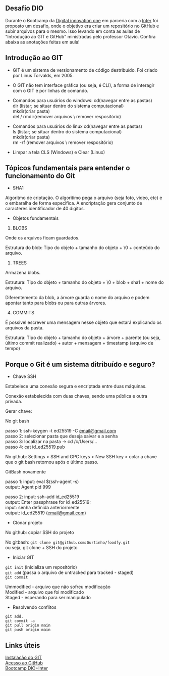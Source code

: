 ## Desafio DIO 

Durante o Bootcamp da [Digital innovation one](https://web.dio.me/home) em parceria com a [Inter](https://www.bancointer.com.br/superapp/?utm_source=google&utm_medium=cpc&utm_campaign=Pesquisa+Brand&gclid=CjwKCAiAtouOBhA6EiwA2nLKH-_eJJ2s6QokogX5syb1sjsFr2nC5HRbGTaESV0ri4QnQhLD39daHBoCFIwQAvD_BwE) foi proposto um desafio, onde o objetivo era criar um repositório no GitHub e subir arquivos para o mesmo. Isso levando em conta as aulas de "Introdução ao GIT e GitHub" ministradas pelo professor Otavio. Confira abaixa as anotações feitas em aula!

## Introdução ao GIT

 - GIT é um sistema de versionamento de código destribuído. Foi criado por Linus Torvalds, em 2005.

 - O GIT não tem interface gráfica (ou seja, é CLI), a forma de interagir com o GIT é por linhas de comando.

 - Comandos para usuários do windows:
cd(navegar entre as pastas) <br>
dir (listar; se situar dentro do sistema computacional) <br> 
mkdir(criar pasta) <br>
del / rmdir(remover arquivos \ remover respositório) <br>

 - Comandos para usuários do linux
cd(navegar entre as pastas) <br>
ls (listar; se situar dentro do sistema computacional) <br>
mkdir(criar pasta) <br>
rm -rf (remover arquivos \ remover respositório) <br>

 - Limpar a tela 
CLS (Windows) e Clear (Linux)

## Tópicos fundamentais para entender o funcionamento do Git

- SHA1

Algoritmo de criptação. O algoritimo pega o arquivo (seja foto, video, etc) e o embaralha de forma especifica. A encriptação gera conjunto de caracteres identificador de 40 digitos.

- Objetos fundamentais

1. BLOBS

Onde os arquivos ficam guardados. 

Estrutura do blob: Tipo do objeto + tamanho do objeto + \0 + conteúdo do arquivo.

1. TREES

Armazena blobs. 

Estrutura: Tipo do objeto + tamanho do objeto + \0 + blob + sha1 + nome do arquivo.

Diferentemento da blob, a árvore guarda o nome do arquivo e podem apontar tanto para blobs ou para outras árvores.

4. COMMITS

É possivel escrever uma mensagem nesse objeto que estará explicando os arquivos da pasta.

Estrutura: Tipo do objeto + tamanho do objeto + árvore + parente (ou seja, último commit realizado) + autor + mensagem + timestamp (arquivo de tempo)

 ## Porque o Git é um sistema ditribuído e seguro?

 - Chave SSH

Estabelece uma conexão segura e encriptada entre duas máquinas. 

Conexão estabelecida com duas chaves, sendo uma pública e outra privada.

Gerar chave: 

No git bash 

passo 1: ssh-keygen -t ed25519 -C email@gmail.com <br>
passo 2: selecionar pasta que deseja salvar e a senha <br>
passo 3: localizar na pasta -> cd /c/Users/... <br>
passo 4: cat id_ed25519.pub <br>

No github: Settings > SSH and GPC keys > New SSH key > colar a chave que o git bash retornou após o último passo.

GitBash novamente

passo 1:
input:  eval $(ssh-agent -s) <br> 
output: Agent pid 999 <br>

passo 2: 
input: ssh-add id_ed25519 <br> 
output: Enter passphrase for id_ed25519: <br>
input: senha definida anteriormente <br>
output: id_ed25519 (email@gmail.com) <br>

 - Clonar projeto

No github: copiar SSH do projeto

No gitbash: `git clone git@github.com:Gurtinho/foodfy.git` <br>
ou seja, git clone + SSH do projeto <br>

 - Iniciar GIT

`git init` (inicializa um repositório) <br>
`git add` (passa o arquivo de untracked para tracked - staged) <br> 
`git commit` <br>

Ummodified - arquivo que não sofreu modificação <br>
Modified - arquivo que foi modificado <br>
Staged - esperando para ser manipulado <br>

 - Resolvendo conflitos

`git add.`  <br> 
`git commit -a` <br>
`git pull origin main` <br>
`git push origin main` <br>

## Links úteis

[Instalação do GIT](https://git-scm.com/downloads) <br>
[Acesso ao GitHub](https://github.com/) <br>
[Bootcamp DIO+Inter](https://web.dio.me/track/inter-frontend-developer?tab=path)

